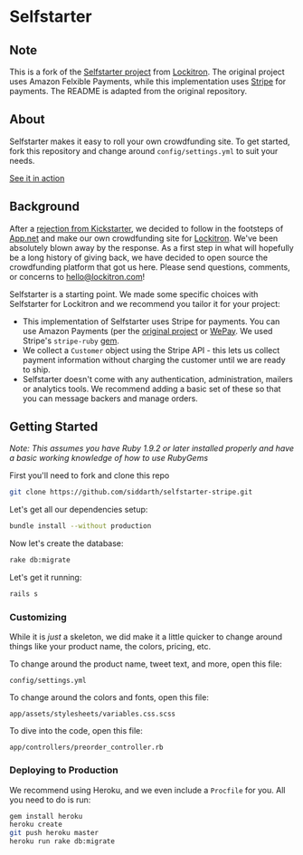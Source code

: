 # Selfstarter

## Note

This is a fork of the [Selfstarter project](https://github.com/lockitron/selfstarter) from [Lockitron](https://lockitron.com). The original project uses Amazon Felxible Payments, while this implementation uses [Stripe](https://stripe.com) for payments. The README is adapted from the original repository.

## About

Selfstarter makes it easy to roll your own crowdfunding site. To get started, fork this repository and change around ```config/settings.yml``` to suit your needs.

[See it in action](http://selfstarter.us)

## Background

After a [rejection from Kickstarter](http://techcrunch.com/2012/10/07/the-story-of-lockitron-crowdfunding-without-kickstarter/), we decided to follow in the footsteps of [App.net](https://app.net/) and make our own crowdfunding site for [Lockitron](https://lockitron.com). We've been absolutely blown away by the response. As a first step in what will hopefully be a long history of giving back, we have decided to open source the crowdfunding platform that got us here. Please send questions, comments, or concerns to [hello@lockitron.com](mailto:hello@lockitron.com)!

Selfstarter is a starting point. We made some specific choices with Selfstarter for Lockitron and we recommend you tailor it for your project:

* This implementation of Selfstarter uses Stripe for payments. You can use Amazon Payments (per the [original project](https://github.com/lockitron/selfstarter) or [WePay](https://www.wepay.com/). We used Stripe's ```stripe-ruby``` [gem](https://github.com/stripe/stripe-ruby).
* We collect a ```Customer``` object using the Stripe API - this lets us collect payment information without charging the customer until we are ready to ship.
* Selfstarter doesn't come with any authentication, administration, mailers or analytics tools. We recommend adding a basic set of these so that you can message backers and manage orders.

## Getting Started
*Note: This assumes you have Ruby 1.9.2 or later installed properly and have a basic working knowledge of how to use RubyGems*

First you'll need to fork and clone this repo

```bash
git clone https://github.com/siddarth/selfstarter-stripe.git
```

Let's get all our dependencies setup:
```bash
bundle install --without production
```

Now let's create the database:
```bash
rake db:migrate
```

Let's get it running:
```bash
rails s
```

### Customizing

While it is *just* a skeleton, we did make it a little quicker to change around things like your product name, the colors, pricing, etc.

To change around the product name, tweet text, and more, open this file:

```
config/settings.yml
```

To change around the colors and fonts, open this file:

```
app/assets/stylesheets/variables.css.scss
```

To dive into the code, open this file:

```
app/controllers/preorder_controller.rb
```

### Deploying to Production

We recommend using Heroku, and we even include a ```Procfile``` for you. All you need to do is run:

```bash
gem install heroku
heroku create
git push heroku master
heroku run rake db:migrate
```
